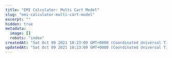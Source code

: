 ```yaml
---
title: "EMI Calculator: Multi Cart Model"
slug: "emi-calculator-multi-cart-model"
excerpt: ""
hidden: true
metadata: 
  image: []
  robots: "index"
createdAt: "Sat Oct 09 2021 18:23:09 GMT+0000 (Coordinated Universal Time)"
updatedAt: "Sat Oct 09 2021 18:23:09 GMT+0000 (Coordinated Universal Time)"
---
```


